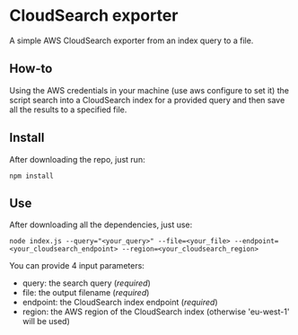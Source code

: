# CloudSearch exporter

A simple AWS CloudSearch exporter from an index query to a file.

## How-to

Using the AWS credentials in your machine (use aws configure to set it) the script search into a CloudSearch index for a provided query and then save all the results to a specified file.

## Install

After downloading the repo, just run:

```
npm install
```

## Use

After downloading all the dependencies, just use:

```
node index.js --query="<your_query>" --file=<your_file> --endpoint=<your_cloudsearch_endpoint> --region=<your_cloudsearch_region>
```

You can provide 4 input parameters:

* query: the search query (*required*)
* file: the output filename (*required*)
* endpoint: the CloudSearch index endpoint (*required*)
* region: the AWS region of the CloudSearch index (otherwise 'eu-west-1' will be used)
